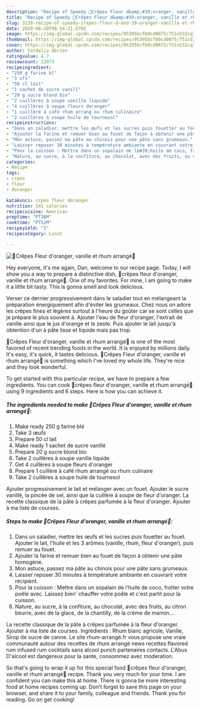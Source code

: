 ```yaml
---
description: "Recipe of Speedy 🥞Crêpes Fleur d&amp;#39;oranger, vanille et rhum arrangé🥞"
title: "Recipe of Speedy 🥞Crêpes Fleur d&amp;#39;oranger, vanille et rhum arrangé🥞"
slug: 3128-recipe-of-speedy-crepes-fleur-d-and-39-oranger-vanille-et-rhum-arrange
date: 2020-08-20T06:54:21.670Z
image: https://img-global.cpcdn.com/recipes/95395bcfb0cd0075/751x532cq70/🥞crepes-fleur-doranger-vanille-et-rhum-arrange🥞-photo-principale-de-la-recette.jpg
thumbnail: https://img-global.cpcdn.com/recipes/95395bcfb0cd0075/751x532cq70/🥞crepes-fleur-doranger-vanille-et-rhum-arrange🥞-photo-principale-de-la-recette.jpg
cover: https://img-global.cpcdn.com/recipes/95395bcfb0cd0075/751x532cq70/🥞crepes-fleur-doranger-vanille-et-rhum-arrange🥞-photo-principale-de-la-recette.jpg
author: Cordelia Obrien
ratingvalue: 4.7
reviewcount: 12973
recipeingredient:
- "250 g farine bl"
- "3 ufs"
- "50 cl lait"
- "1 sachet de sucre vanill"
- "20 g sucre blond bio"
- "2 cuillères à soupe vanille liquide"
- "4 cuillères à soupe fleurs doranger"
- "1 cuillère à café rhum arrang ou rhum culinaire"
- "2 cuillères à soupe huile de tournesol"
recipeinstructions:
- "Dans un saladier, mettre les œufs et les sucres puis fouetter au fouet. Ajouter le lait, l&#39;huile et les 3 arômes (vanille, rhum, fleur d&#39;oranger), puis remuer au fouet."
- "Ajouter la farine et remuer bien au fouet de façon à obtenir une pâte homogène."
- "Mon astuce, passez ma pâte au chinois pour une pâte sans grumeaux."
- "Laisser reposer 30 minutes à température ambiante en couvrant votre récipient."
- "Pour la cuisson : Mettre dans un sopalain de l&#39;huile de coco, frotter votre poêle avec. Laissez bien&#39; chauffer votre poêle et c&#39;est partit pour la cuisson."
- "Nature, au sucre, à la confiture, au chocolat, avec des fruits, au citron beurre, avec de la glace, de la chantilly, de la crème de marron..."
categories:
- Recipe
tags:
- crpes
- fleur
- doranger

katakunci: crpes fleur doranger 
nutrition: 141 calories
recipecuisine: American
preptime: "PT36M"
cooktime: "PT52M"
recipeyield: "2"
recipecategory: Lunch

---
```



![🥞Crêpes Fleur d&#39;oranger, vanille et rhum arrangé🥞](https://img-global.cpcdn.com/recipes/95395bcfb0cd0075/751x532cq70/🥞crepes-fleur-doranger-vanille-et-rhum-arrange🥞-photo-principale-de-la-recette.jpg)

Hey everyone, it's me again, Dan, welcome to our recipe page. Today, I will show you a way to prepare a distinctive dish, 🥞crêpes fleur d&#39;oranger, vanille et rhum arrangé🥞. One of my favorites. For mine, I am going to make it a little bit tasty. This is gonna smell and look delicious.

Verser ce dernier progressivement dans le saladier tout en mélangeant la préparation énergiquement afin d&#39;éviter les grumeaux. Chez nous on adore les crêpes fines et légères surtout à l&#39;heure du goûter car se sont celles que je prépare le plus souvent à. Ajouter l&#39;eau de fleur d&#39;oranger, l&#39;extrait de vanille ainsi que le jus d&#39;orange et le zeste. Puis ajouter le lait jusqu&#39;à obtention d&#39;un à pâte lisse et liquide mais pas trop.

🥞Crêpes Fleur d&#39;oranger, vanille et rhum arrangé🥞 is one of the most favored of recent trending foods in the world. It is enjoyed by millions daily. It's easy, it's quick, it tastes delicious. 🥞Crêpes Fleur d&#39;oranger, vanille et rhum arrangé🥞 is something which I've loved my whole life. They're nice and they look wonderful.


To get started with this particular recipe, we have to prepare a few ingredients. You can cook 🥞crêpes fleur d&#39;oranger, vanille et rhum arrangé🥞 using 9 ingredients and 6 steps. Here is how you can achieve it.

<!--inarticleads1-->

##### The ingredients needed to make 🥞Crêpes Fleur d&#39;oranger, vanille et rhum arrangé🥞:

1. Make ready 250 g farine blé
1. Take 3 œufs
1. Prepare 50 cl lait
1. Make ready 1 sachet de sucre vanillé
1. Prepare 20 g sucre blond bio
1. Take 2 cuillères à soupe vanille liquide
1. Get 4 cuillères à soupe fleurs d&#39;oranger
1. Prepare 1 cuillère à café rhum arrangé ou rhum culinaire
1. Take 2 cuillères à soupe huile de tournesol


Ajouter progressivement le lait et mélanger avec un fouet. Ajouter le sucre vanillé, la pincée de sel, ainsi que la cuillère à soupe de fleur d&#39;oranger. La recette classique de la pâte à crêpes parfumée à la fleur d&#39;oranger. Ajouter à ma liste de courses. 

<!--inarticleads2-->

##### Steps to make 🥞Crêpes Fleur d&#39;oranger, vanille et rhum arrangé🥞:

1. Dans un saladier, mettre les œufs et les sucres puis fouetter au fouet. Ajouter le lait, l&#39;huile et les 3 arômes (vanille, rhum, fleur d&#39;oranger), puis remuer au fouet.
1. Ajouter la farine et remuer bien au fouet de façon à obtenir une pâte homogène.
1. Mon astuce, passez ma pâte au chinois pour une pâte sans grumeaux.
1. Laisser reposer 30 minutes à température ambiante en couvrant votre récipient.
1. Pour la cuisson : Mettre dans un sopalain de l&#39;huile de coco, frotter votre poêle avec. Laissez bien&#39; chauffer votre poêle et c&#39;est partit pour la cuisson.
1. Nature, au sucre, à la confiture, au chocolat, avec des fruits, au citron beurre, avec de la glace, de la chantilly, de la crème de marron...


La recette classique de la pâte à crêpes parfumée à la fleur d&#39;oranger. Ajouter à ma liste de courses. Ingrédients : Rhum blanc agricole, Vanille, Sirop de sucre de canne. Le site rhum-arrangé.fr vous propose une vraie communauté autour des recettes de rhum arrangé news recettes flavored rum infused rum cocktails sans alcool punch partenaires contacts. L&#39;Abus D&#39;alcool est dangereux pour la sante, consommez avec moderation. 

So that's going to wrap it up for this special food 🥞crêpes fleur d&#39;oranger, vanille et rhum arrangé🥞 recipe. Thank you very much for your time. I am confident you can make this at home. There is gonna be more interesting food at home recipes coming up. Don't forget to save this page on your browser, and share it to your family, colleague and friends. Thank you for reading. Go on get cooking!
